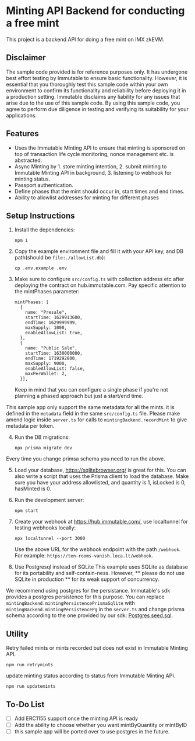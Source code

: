 # Minting API Backend for conducting a free mint

This project is a backend API for doing a free mint on IMX zkEVM.

## Disclaimer

The sample code provided is for reference purposes only. It has undergone best effort testing by Immutable to ensure basic functionality. However, it is essential that you thoroughly test this sample code within your own environment to confirm its functionality and reliability before deploying it in a production setting. Immutable disclaims any liability for any issues that arise due to the use of this sample code. By using this sample code, you agree to perform due diligence in testing and verifying its suitability for your applications.

## Features

- Uses the Immutable Minting API to ensure that minting is sponsored on top of transaction life cycle monitoring, nonce management etc. is abstracted.
- Async Minting by 1. store minting intention, 2. submit minting to Immutable Minting API in background, 3. listening to webhook for minting status.
- Passport authentication.
- Define phases that the mint should occur in, start times and end times.
- Ability to allowlist addresses for minting for different phases

## Setup Instructions

1. Install the dependencies:
   ```
   npm i
   ```
2. Copy the example environment file and fill it with your API key, and DB path(should be `file:./allowList.db`):
   ```
   cp .env.example .env
   ```
3. Make sure to configure `src/config.ts` with collection address etc after deploying the contract on hub.immutable.com. Pay specific attention to the mintPhases parameter:
   ```
   mintPhases: [
     {
       name: "Presale",
       startTime: 1629913600,
       endTime: 1629999999,
       maxSupply: 1000,
       enableAllowList: true,
     },
     {
       name: "Public Sale",
       startTime: 1630000000,
       endTime: 1719292800,
       maxSupply: 9000,
       enableAllowList: false,
       maxPerWallet: 2,
     }],
   ```
   Keep in mind that you can configure a single phase if you're not planning a phased approach but just a start/end time.

This sample app only support the same metadata for all the mints. it is defined in the `metadata` field in the same `src/config.ts` file. Please make amend logic inside `server.ts` for calls to `mintingBackend.recordMint` to give metadata per token.

4. Run the DB migrations:

   ```
   npx prisma migrate dev
   ```

Every time you change primsa schema you need to run the above.

5. Load your database, https://sqlitebrowser.org/ is great for this. You can also write a script that uses the Prisma client to load the database. Make sure you have your address allowlisted, and quantity is 1, isLocked is 0, hasMinted is 0.

6. Run the development server:

   ```
   npm start
   ```

7. Create your webhook at https://hub.immutable.com/, use localtunnel for testing webhooks locally:

   ```
   npx localtunnel --port 3000
   ```

   Use the above URL for the webhook endpoint with the path `/webhook`. For example: `https://ten-rooms-vanish.loca.lt/webhook`.

8. Use Postgresql instead of SQLite
   This example uses SQLite as database for its portability and self-contain-ness.
   However, ** please do not use SQLite in production ** for its weak support of concurrency.

We recommend using postgres for the persistance. Immutable's sdk provides a postgres persistence for this purpose. You can replace `mintingBackend.mintingPersistencePrismaSqlite` with `mintingBackend.mintingPersistencePg` in the `server.ts` and change prisma schema according to the one provided by our sdk: [Postgres seed.sql](https://github.com/immutable/ts-immutable-sdk/blob/main/packages/minting-backend/sdk/src/minting/persistence/pg/seed.sql).

## Utility

Retry failed mints or mints recorded but does not exist in Immutable Minting API.

```
npm run retrymints
```

update minting status according to status from Immutable Minting API.

```
npm run updatemints
```

## To-Do List

- [ ] Add ERC1155 support once the minting API is ready
- [ ] Add the ability to choose whether you want mintByQuantity or mintByID
- [ ] this sample app will be ported over to use postgres in the future.
